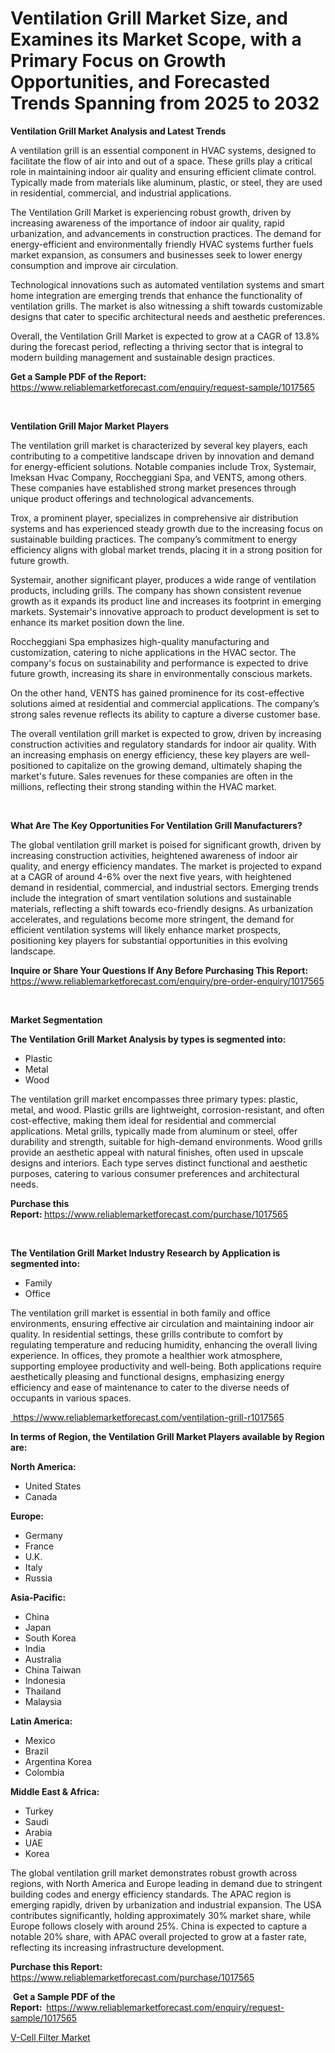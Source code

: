 <p><h1>Ventilation Grill Market Size, and Examines its Market Scope, with a Primary Focus on Growth Opportunities, and Forecasted Trends Spanning from 2025 to 2032</h1></p><p><strong>Ventilation Grill Market Analysis and Latest Trends</strong></p>
<p><p>A ventilation grill is an essential component in HVAC systems, designed to facilitate the flow of air into and out of a space. These grills play a critical role in maintaining indoor air quality and ensuring efficient climate control. Typically made from materials like aluminum, plastic, or steel, they are used in residential, commercial, and industrial applications.</p><p>The Ventilation Grill Market is experiencing robust growth, driven by increasing awareness of the importance of indoor air quality, rapid urbanization, and advancements in construction practices. The demand for energy-efficient and environmentally friendly HVAC systems further fuels market expansion, as consumers and businesses seek to lower energy consumption and improve air circulation.</p><p>Technological innovations such as automated ventilation systems and smart home integration are emerging trends that enhance the functionality of ventilation grills. The market is also witnessing a shift towards customizable designs that cater to specific architectural needs and aesthetic preferences.</p><p>Overall, the Ventilation Grill Market is expected to grow at a CAGR of 13.8% during the forecast period, reflecting a thriving sector that is integral to modern building management and sustainable design practices.</p></p>
<p><strong>Get a Sample PDF of the Report:&nbsp;</strong> <a href="https://www.reliablemarketforecast.com/enquiry/request-sample/1017565?utm_campaign=3069&utm_medium=2&utm_source=Github&utm_content=ia&utm_term=24032025&utm_id=ventilation-grill">https://www.reliablemarketforecast.com/enquiry/request-sample/1017565</a></p>
<p>&nbsp;</p>
<p><strong>Ventilation Grill Major Market Players</strong></p>
<p><p>The ventilation grill market is characterized by several key players, each contributing to a competitive landscape driven by innovation and demand for energy-efficient solutions. Notable companies include Trox, Systemair, Imeksan Hvac Company, Roccheggiani Spa, and VENTS, among others. These companies have established strong market presences through unique product offerings and technological advancements.</p><p>Trox, a prominent player, specializes in comprehensive air distribution systems and has experienced steady growth due to the increasing focus on sustainable building practices. The company’s commitment to energy efficiency aligns with global market trends, placing it in a strong position for future growth.</p><p>Systemair, another significant player, produces a wide range of ventilation products, including grills. The company has shown consistent revenue growth as it expands its product line and increases its footprint in emerging markets. Systemair's innovative approach to product development is set to enhance its market position down the line.</p><p>Roccheggiani Spa emphasizes high-quality manufacturing and customization, catering to niche applications in the HVAC sector. The company's focus on sustainability and performance is expected to drive future growth, increasing its share in environmentally conscious markets.</p><p>On the other hand, VENTS has gained prominence for its cost-effective solutions aimed at residential and commercial applications. The company’s strong sales revenue reflects its ability to capture a diverse customer base.</p><p>The overall ventilation grill market is expected to grow, driven by increasing construction activities and regulatory standards for indoor air quality. With an increasing emphasis on energy efficiency, these key players are well-positioned to capitalize on the growing demand, ultimately shaping the market's future. Sales revenues for these companies are often in the millions, reflecting their strong standing within the HVAC market.</p></p>
<p>&nbsp;</p>
<p><strong>What Are The Key Opportunities For Ventilation Grill Manufacturers?</strong></p>
<p><p>The global ventilation grill market is poised for significant growth, driven by increasing construction activities, heightened awareness of indoor air quality, and energy efficiency mandates. The market is projected to expand at a CAGR of around 4-6% over the next five years, with heightened demand in residential, commercial, and industrial sectors. Emerging trends include the integration of smart ventilation solutions and sustainable materials, reflecting a shift towards eco-friendly designs. As urbanization accelerates, and regulations become more stringent, the demand for efficient ventilation systems will likely enhance market prospects, positioning key players for substantial opportunities in this evolving landscape.</p></p>
<p><strong>Inquire or Share Your Questions If Any Before Purchasing This Report:</strong> <a href="https://www.reliablemarketforecast.com/enquiry/pre-order-enquiry/1017565?utm_campaign=3069&utm_medium=2&utm_source=Github&utm_content=ia&utm_term=24032025&utm_id=ventilation-grill">https://www.reliablemarketforecast.com/enquiry/pre-order-enquiry/1017565</a></p>
<p>&nbsp;</p>
<p><strong>Market Segmentation</strong></p>
<p><strong>The Ventilation Grill Market Analysis by types is segmented into:</strong></p>
<p><ul><li>Plastic</li><li>Metal</li><li>Wood</li></ul></p>
<p><p>The ventilation grill market encompasses three primary types: plastic, metal, and wood. Plastic grills are lightweight, corrosion-resistant, and often cost-effective, making them ideal for residential and commercial applications. Metal grills, typically made from aluminum or steel, offer durability and strength, suitable for high-demand environments. Wood grills provide an aesthetic appeal with natural finishes, often used in upscale designs and interiors. Each type serves distinct functional and aesthetic purposes, catering to various consumer preferences and architectural needs.</p></p>
<p><strong>Purchase this Report:&nbsp;</strong><a href="https://www.reliablemarketforecast.com/purchase/1017565?utm_campaign=3069&utm_medium=2&utm_source=Github&utm_content=ia&utm_term=24032025&utm_id=ventilation-grill">https://www.reliablemarketforecast.com/purchase/1017565</a></p>
<p>&nbsp;</p>
<p><strong>The Ventilation Grill Market Industry Research by Application is segmented into:</strong></p>
<p><ul><li>Family</li><li>Office</li></ul></p>
<p><p>The ventilation grill market is essential in both family and office environments, ensuring effective air circulation and maintaining indoor air quality. In residential settings, these grills contribute to comfort by regulating temperature and reducing humidity, enhancing the overall living experience. In offices, they promote a healthier work atmosphere, supporting employee productivity and well-being. Both applications require aesthetically pleasing and functional designs, emphasizing energy efficiency and ease of maintenance to cater to the diverse needs of occupants in various spaces.</p></p>
<p><a href="https://www.reliablemarketforecast.com/ventilation-grill-r1017565?utm_campaign=3069&utm_medium=2&utm_source=Github&utm_content=ia&utm_term=24032025&utm_id=ventilation-grill">&nbsp;https://www.reliablemarketforecast.com/ventilation-grill-r1017565</a></p>
<p><strong>In terms of Region, the Ventilation Grill Market Players available by Region are:</strong></p>
<p>
    <p> <strong> North America: </strong>
        <ul>
            <li>United States</li>
            <li>Canada</li>
        </ul>
        </p> 
    <p> <strong> Europe: </strong>
        <ul>
            <li>Germany</li>
            <li>France</li>
            <li>U.K.</li>
            <li>Italy</li>
            <li>Russia</li>
        </ul>
        </p> 
    <p> <strong> Asia-Pacific: </strong>
        <ul>
            <li>China</li>
            <li>Japan</li>
            <li>South Korea</li>
            <li>India</li>
            <li>Australia</li>
            <li>China Taiwan</li>
            <li>Indonesia</li>
            <li>Thailand</li>
            <li>Malaysia</li>
        </ul>
        </p> 
    <p> <strong> Latin America: </strong>
        <ul>
            <li>Mexico</li>
            <li>Brazil</li>
            <li>Argentina Korea</li>
            <li>Colombia</li>
        </ul>
        </p> 
    <p> <strong> Middle East & Africa: </strong>
        <ul>
            <li>Turkey</li>
            <li>Saudi</li>
            <li>Arabia</li>
            <li>UAE</li>
            <li>Korea</li>
        </ul>
    </p>
    </p>
<p><p>The global ventilation grill market demonstrates robust growth across regions, with North America and Europe leading in demand due to stringent building codes and energy efficiency standards. The APAC region is emerging rapidly, driven by urbanization and industrial expansion. The USA contributes significantly, holding approximately 30% market share, while Europe follows closely with around 25%. China is expected to capture a notable 20% share, with APAC overall projected to grow at a faster rate, reflecting its increasing infrastructure development.</p></p>
<p><strong>Purchase this Report: </strong><a href="https://www.reliablemarketforecast.com/purchase/1017565?utm_campaign=3069&utm_medium=2&utm_source=Github&utm_content=ia&utm_term=24032025&utm_id=ventilation-grill">https://www.reliablemarketforecast.com/purchase/1017565</a></p>
<p>&nbsp;<strong>Get a Sample PDF of the Report:&nbsp;&nbsp;</strong><a href="https://www.reliablemarketforecast.com/enquiry/request-sample/1017565?utm_campaign=3069&utm_medium=2&utm_source=Github&utm_content=ia&utm_term=24032025&utm_id=ventilation-grill">https://www.reliablemarketforecast.com/enquiry/request-sample/1017565</a></p>
<p><strong></strong></p>
<p><p><a href="https://github.com/ajayanhaizan/Market-Research-Report-List-1/blob/main/v-cell-filter-market.md?utm_campaign=3069&utm_medium=2&utm_source=Github&utm_content=ia&utm_term=24032025&utm_id=ventilation-grill">V-Cell Filter Market</a></p></p>